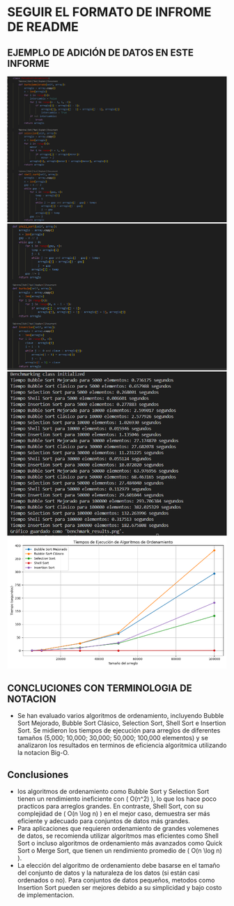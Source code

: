  # SEGUIR EL FORMATO  DE INFROME DE README


## EJEMPLO DE ADICIÓN DE DATOS EN ESTE INFORME
![alt text](image-1.png)
![alt text](image-2.png)
![alt text](image.png)
![alt text](benchmark_results-1.png)

##  CONCLUCIONES CON TERMINOLOGIA DE NOTACION 

 - Se han evaluado varios algoritmos de ordenamiento, incluyendo Bubble Sort Mejorado, Bubble Sort Clásico, Selection Sort, Shell Sort e Insertion Sort. Se midieron los tiempos de ejecución para arreglos de diferentes tamaños (5,000; 10,000; 30,000; 50,000; 100,000 elementos) y se analizaron los resultados en terminos de eficiencia algoritmica utilizando la notacion Big-O.
## Conclusiones 
- los algoritmos de ordenamiento como Bubble Sort y Selection Sort tienen un rendimiento ineficiente con ( O(n^2) ), lo que los hace poco practicos para arreglos grandes. En contraste, Shell Sort, con su complejidad de ( O(n \log n) ) en el mejor caso, demuestra ser más eficiente y adecuado para conjuntos de datos más grandes.
- Para aplicaciones que requieren ordenamiento de grandes volemenes de datos, se recomienda utilizar algoritmos mas eficientes como Shell Sort o incluso algoritmos de ordenamiento más avanzados como Quick Sort o Merge Sort, que tienen un rendimiento promedio de ( O(n \log n) ).
- La elección del algoritmo de ordenamiento debe basarse en el tamaño del conjunto de datos y la naturaleza de los datos (si están casi ordenados o no). Para conjuntos de datos pequeños, metodos como Insertion Sort pueden ser mejores debido a su simplicidad y bajo costo de implementacion.